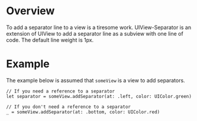 # Overview
To add a separator line to a view is a tiresome work. UIView-Separator is an extension of UIView to add a separator line as a subview with one line of code. The default line weight is 1px.

# Example
The example below is assumed that `someView` is a view to add separators.

```
// If you need a reference to a separator
let separator = someView.addSeparator(at: .left, color: UIColor.green)

// If you don't need a reference to a separator
_ = someView.addSeparator(at: .bottom, color: UIColor.red)
```
